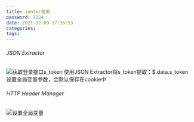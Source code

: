 ```yaml
---
title: jemter使用
password: 1224
date: 2021-12-09 17:36:53
categories:
tags:
---
```

###### JSON Extractor

![获取登录接口s_token](\source\_posts\jmeter使用/获取登录接口s_token.png)
使用JSON Extractor将s_token提取：$.data.s_token
设置全局变量参数，会默认保存在cookie中

###### HTTP Header Manager
![设置全局变量](\source\_posts\jmeter使用/设置全局变量.png)
